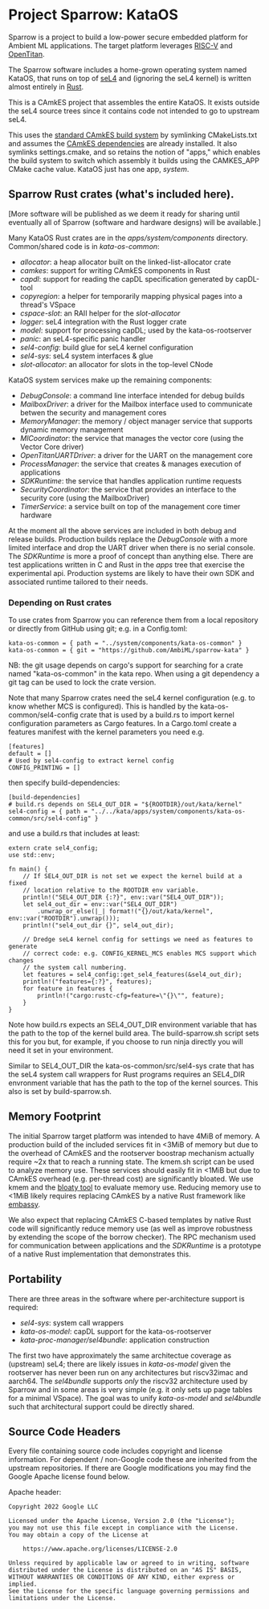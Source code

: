 # Project Sparrow: KataOS

Sparrow is a project to build a low-power secure embedded platform
for Ambient ML applications. The target platform leverages
[RISC-V](https://riscv.org/) and [OpenTitan](https://opentitan.org/).

The Sparrow
software includes a home-grown operating system named KataOS, that runs
on top of [seL4](https://github.com/seL4) and (ignoring the seL4 kernel)
is written almost entirely in [Rust](https://www.rust-lang.org/).

This is a CAmkES project that assembles the entire KataOS. It exists outside
the seL4 source trees since it contains code not intended to go to upstream
seL4.

This uses the [standard CAmkES build system](https://docs.sel4.systems/projects/camkes/manual.html#running-a-simple-example)
by symlinking CMakeLists.txt and assumes
the [CAmkES dependencies](https://docs.sel4.systems/projects/buildsystem/host-dependencies.html#camkes-build-dependencies)
are already installed.
It also symlinks settings.cmake, and so retains
the notion of "apps," which enables the build system to switch which assembly
it builds using the CAMKES\_APP CMake cache value. KataOS just has one app,
*system*.

## Sparrow Rust crates (what's included here).

[More software will be published as we deem it ready for sharing until eventually
all of Sparrow (software and hardware designs) will be available.]

Many KataOS Rust crates are in the *apps/system/components* directory.
Common/shared code is in *kata-os-common*:

- *allocator*: a heap allocator built on the linked-list-allocator crate
- *camkes*: support for writing CAmkES components in Rust
- *capdl*: support for reading the capDL specification generated by capDL-tool
- *copyregion*: a helper for temporarily mapping physical pages into a thread's VSpace
- *cspace-slot*: an RAII helper for the *slot-allocator*
- *logger*: seL4 integration with the Rust logger crate
- *model*: support for processing capDL; used by the kata-os-rootserver
- *panic*: an seL4-specific panic handler
- *sel4-config*: build glue for seL4 kernel configuration
- *sel4-sys*: seL4 system interfaces & glue
- *slot-allocator*: an allocator for slots in the top-level CNode

KataOS system services make up the remaining components:

- *DebugConsole*: a command line interface intended for debug builds
- *MailboxDriver*: a driver for the Mailbox interface used to communicate betwen the security and management cores
- *MemoryManager*: the memory / object manager service that supports dynamic memory management
- *MlCoordinator*: the service that manages the vector core (using the Vector Core driver)
- *OpenTitanUARTDriver*: a driver for the UART on the management core
- *ProcessManager*: the service that creates & manages execution of applications
- *SDKRuntime*: the service that handles application runtime requests
- *SecurityCoordinator*: the service that provides an interface to the security core (using the MailboxDriver)
- *TimerService*: a service built on top of the management core timer hardware

At the moment all the above services are included in both debug and release builds.
Production builds replace the *DebugConsole* with a more limited interface and drop
the UART driver when there is no serial console. The *SDKRuntime* is more a proof of
concept than anything else. There are test applications written in C and Rust in the
*apps* tree that exercise the experimental api. Production systems are likely to have
their own SDK and associated runtime tailored to their needs.

### Depending on Rust crates

To use crates from Sparrow you can reference them from a local repository or
directly from GitHub using git; e.g. in a Config.toml:
```
kata-os-common = { path = "../system/components/kata-os-common" }
kata-os-common = { git = "https://github.com/AmbiML/sparrow-kata" }
```
NB: the git usage depends on cargo's support for searching for a crate
named "kata-os-common" in the kata repo.
When using a git dependency a git tag can be used to lock the crate version.

Note that many Sparrow crates need the seL4 kernel configuration
(e.g. to know whether MCS is configured). This is handled by the
kata-os-common/sel4-config crate that is used by a build.rs to import
kernel configuration parameters as Cargo features. In a Cargo.toml create
a features manifest with the kernel parameters you need e.g.

```
[features]
default = []
# Used by sel4-config to extract kernel config
CONFIG_PRINTING = []
```

then specify build-dependencies:

```
[build-dependencies]
# build.rs depends on SEL4_OUT_DIR = "${ROOTDIR}/out/kata/kernel"
sel4-config = { path = "../../kata/apps/system/components/kata-os-common/src/sel4-config" }
```

and use a build.rs that includes at least:

```
extern crate sel4_config;
use std::env;

fn main() {
    // If SEL4_OUT_DIR is not set we expect the kernel build at a fixed
    // location relative to the ROOTDIR env variable.
    println!("SEL4_OUT_DIR {:?}", env::var("SEL4_OUT_DIR"));
    let sel4_out_dir = env::var("SEL4_OUT_DIR")
        .unwrap_or_else(|_| format!("{}/out/kata/kernel", env::var("ROOTDIR").unwrap()));
    println!("sel4_out_dir {}", sel4_out_dir);

    // Dredge seL4 kernel config for settings we need as features to generate
    // correct code: e.g. CONFIG_KERNEL_MCS enables MCS support which changes
    // the system call numbering.
    let features = sel4_config::get_sel4_features(&sel4_out_dir);
    println!("features={:?}", features);
    for feature in features {
        println!("cargo:rustc-cfg=feature=\"{}\"", feature);
    }
}
```

Note how build.rs expects an SEL4_OUT_DIR environment variable that has the path to
the top of the kernel build area. The build-sparrow.sh script sets this for you but, for
example, if you choose to run ninja directly you will need it set in your environment.

Similar to SEL4_OUT_DIR the kata-os-common/src/sel4-sys crate that has the seL4 system
call wrappers for Rust programs requires an SEL4_DIR envronment variable that has the
path to the top of the kernel sources. This also is set by build-sparrow.sh.

## Memory Footprint

The initial Sparrow target platform was intended to have 4MiB of
memory. A production build of the included services fit in <3MiB
of memory but due to the overhead of CAmkES and the rootserver
boostrap mechanism actually require ~2x that to reach a running
state. The kmem.sh script can be used to analyze memory use. These
services should easily fit in <1MiB but due to CAmkES overhead
(e.g. per-thread cost) are significantly bloated. We use kmem and the
[bloaty tool](https://github.com/google/bloaty) to evaluate memory use.
Reducing memory use to <1MiB likely requires replacing CAmkES by a native
Rust framework like [embassy](https://github.com/embassy-rs/embassy).

We also expect that replacing CAmkES C-based templates by native Rust code
will significantly reduce memory use (as well as improve robustness by
extending the scope of the borrow checker). The RPC mechanism used for
communication between applications and the *SDKRuntime* is a prototype
of a native Rust implementation that demonstrates this.

## Portability

There are three areas in the software where per-architecture support is required:

- *sel4-sys*: system call wrappers
- *kata-os-model*: capDL support for the kata-os-rootserver
- *kata-proc-manager/sel4bundle*: application construction

The first two have approximately the same architectue coverage as
(upstream) seL4; there are likely issues in *kata-os-model* given the
rootserver has never been run on any architectures but riscv32imac and
aarch64. The *sel4bundle* supports _only_ the riscv32 architecture used
by Sparrow and in some areas is very simple (e.g. it only sets up
page tables for a minimal VSpace). The goal was to unify *kata-os-model*
and *sel4bundle* such that architectural support could be directly shared.

## Source Code Headers

Every file containing source code includes copyright and license
information. For dependent / non-Google code these are inherited from
the upstream repositories. If there are Google modifications you may find
the Google Apache license found below.

Apache header:

    Copyright 2022 Google LLC

    Licensed under the Apache License, Version 2.0 (the "License");
    you may not use this file except in compliance with the License.
    You may obtain a copy of the License at

        https://www.apache.org/licenses/LICENSE-2.0

    Unless required by applicable law or agreed to in writing, software
    distributed under the License is distributed on an "AS IS" BASIS,
    WITHOUT WARRANTIES OR CONDITIONS OF ANY KIND, either express or implied.
    See the License for the specific language governing permissions and
    limitations under the License.
